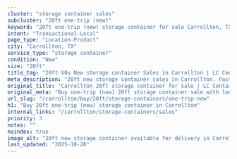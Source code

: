 ```yaml
---
cluster: "storage container sales"
subcluster: "20ft one-trip (new)"
keyword: "20ft one-trip (new) storage container for sale Carrollton, TX"
intent: "Transactional-Local"
page_type: "Location-Product"
city: "Carrollton, TX"
service_type: "storage container"
condition: "New"
size: "20ft"
title_tag: "20ft V0u New storage container Sales in Carrollton | LC Container"
meta_description: "20ft new storage container sales in Carrollton. Fast delivery, competitive pricing. Serving storage containers area. Quote ID: NV2. Call (214) 524-4168 for your free quote today."
original_title: "Carrollton 20ft storage container for sale | LC Container"
original_meta: "Buy one-trip (new) 20ft storage container sale with local delivery in Carrollton, TX. LC Container — local Since 2003. Request a fast quote today."
url_slug: "/carrollton/buy/20ft/storage-containers/one-trip-new"
h1: "Buy 20ft one-trip (new) storage container in Carrollton"
internal_links: "/carrollton/storage-containers/sales"
priority: 3
notes: ""
noindex: true
image_alt: "20ft new storage container available for delivery in Carrollton"
last_updated: "2025-10-20"
---
```


<!-- TODO: Add unique city/inventory copy, images, and internal links here. -->
